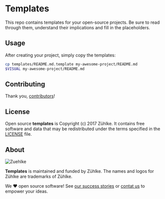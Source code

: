 # Templates

This repo contains templates for your open-source projects. Be sure to read
through them, understand their implications and fill in the placeholders.

## Usage

After creating your project, simply copy the templates:

```sh
cp templates/README.md.template my-awesome-project/README.md
$VISUAL my-awesome-project/README.md
```

## Contributing

Thank you, [contributors]!

  [contributors]: https://github.com/zuehlke/templates/graphs/contributors

## License

Open source **templates** is Copyright (c) 2017 Zühlke.
It contains free software and data that may be redistributed
under the terms specified in the [LICENSE] file.

[LICENSE]: /LICENSE

## About

![Zuehlke](https://www.zuehlke.com/static/images/base/base-2x/logo-zuehlke-small.png)

**Templates** is maintained and funded by Zühlke.
The names and logos for Zühlke are trademarks of Zühlke.

We :heart: open source software!
See [our success stories][success]
or [contat us][contact] to empower your ideas.

  [success]: https://www.zuehlke.com/ch/en/success-stories/?utm_source=github
  [contact]: https://www.zuehlke.com/ch/en/about-us/contact/?utm_source=github
